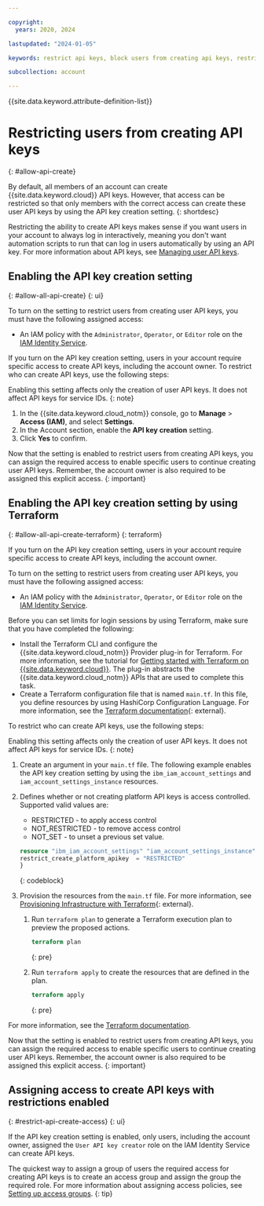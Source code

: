 ```yaml
---

copyright:
  years: 2020, 2024

lastupdated: "2024-01-05"

keywords: restrict api keys, block users from creating api keys, restrict api key creation

subcollection: account

---
```


{{site.data.keyword.attribute-definition-list}}

# Restricting users from creating API keys
{: #allow-api-create}

By default, all members of an account can create {{site.data.keyword.cloud}} API keys. However, that access can be restricted so that only members with the correct access can create these user API keys by using the API key creation setting.
{: shortdesc}

Restricting the ability to create API keys makes sense if you want users in your account to always log in interactively, meaning you don't want automation scripts to run that can log in users automatically by using an API key. For more information about API keys, see [Managing user API keys](/docs/account?topic=account-userapikey).


## Enabling the API key creation setting
{: #allow-all-api-create}
{: ui}

To turn on the setting to restrict users from creating user API keys, you must have the following assigned access:

* An IAM policy with the `Administrator`, `Operator`, or `Editor` role on the [IAM Identity Service](/docs/account?topic=account-account-services#identity-service-account-management).

If you turn on the API key creation setting, users in your account require specific access to create API keys, including the account owner. To restrict who can create API keys, use the following steps:

Enabling this setting affects only the creation of user API keys. It does not affect API keys for service IDs.
{: note}

1. In the {{site.data.keyword.cloud_notm}} console, go to **Manage** > **Access (IAM)**, and select **Settings**.
1. In the Account section, enable the **API key creation** setting.
1. Click **Yes** to confirm.

Now that the setting is enabled to restrict users from creating API keys, you can assign the required access to enable specific users to continue creating user API keys. Remember, the account owner is also required to be assigned this explicit access.
{: important}

## Enabling the API key creation setting by using Terraform
{: #allow-all-api-create-terraform}
{: terraform}

If you turn on the API key creation setting, users in your account require specific access to create API keys, including the account owner.

To turn on the setting to restrict users from creating user API keys, you must have the following assigned access:

- An IAM policy with the `Administrator`, `Operator`, or `Editor` role on the [IAM Identity Service](/docs/account?topic=account-account-services#identity-service-account-management).

Before you can set limits for login sessions by using Terraform, make sure that you have completed the following:

- Install the Terraform CLI and configure the {{site.data.keyword.cloud_notm}} Provider plug-in for Terraform. For more information, see the tutorial for [Getting started with Terraform on {{site.data.keyword.cloud}}](/docs/ibm-cloud-provider-for-terraform?topic=ibm-cloud-provider-for-terraform-getting-started). The plug-in abstracts the {{site.data.keyword.cloud_notm}} APIs that are used to complete this task.
- Create a Terraform configuration file that is named `main.tf`. In this file, you define resources by using HashiCorp Configuration Language. For more information, see the [Terraform documentation](https://developer.hashicorp.com/terraform/language){: external}.

To restrict who can create API keys, use the following steps:

Enabling this setting affects only the creation of user API keys. It does not affect API keys for service IDs.
{: note}

1. Create an argument in your `main.tf` file. The following example enables the API key creation setting by using the `ibm_iam_account_settings` and `iam_account_settings_instance` resources.
1. Defines whether or not creating platform API keys is access controlled. Supported valid values are:
   * RESTRICTED - to apply access control
   * NOT_RESTRICTED - to remove access control
   * NOT_SET - to unset a previous set value.

   ```terraform
   resource "ibm_iam_account_settings" "iam_account_settings_instance" {
   restrict_create_platform_apikey  = "RESTRICTED"
   }
   ```
   {: codeblock}

1. Provision the resources from the `main.tf` file. For more information, see [Provisioning Infrastructure with Terraform](https://developer.hashicorp.com/terraform/cli/run){: external}.

   1. Run `terraform plan` to generate a Terraform execution plan to preview the proposed actions.

      ```terraform
      terraform plan
      ```
      {: pre}

   1. Run `terraform apply` to create the resources that are defined in the plan.

      ```terraform
      terraform apply
      ```
      {: pre}

For more information, see the [Terraform documentation](https://registry.terraform.io/providers/IBM-Cloud/ibm/latest/docs/resources/iam_account_settings#restrict_create_platform_apikey).

Now that the setting is enabled to restrict users from creating API keys, you can assign the required access to enable specific users to continue creating user API keys. Remember, the account owner is also required to be assigned this explicit access.
{: important}

## Assigning access to create API keys with restrictions enabled
{: #restrict-api-create-access}
{: ui}

If the API key creation setting is enabled, only users, including the account owner, assigned the `User API key creator` role on the IAM Identity Service can create API keys.

The quickest way to assign a group of users the required access for creating API keys is to create an access group and assign the group the required role. For more information about assigning access policies, see [Setting up access groups](/docs/account?topic=account-groups).
{: tip}
